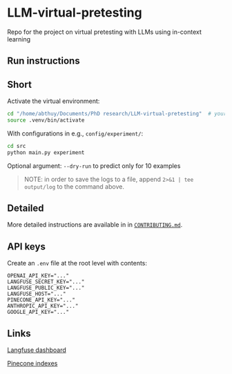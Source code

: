 # LLM-virtual-pretesting
Repo for the project on virtual pretesting with LLMs using in-context learning

## Run instructions

## Short

Activate the virtual environment:
```bash
cd "/home/abthuy/Documents/PhD research/LLM-virtual-pretesting"  # your own path
source .venv/bin/activate
```

With configurations in e.g., `config/experiment/`:
```bash
cd src
python main.py experiment
```
Optional argument: `--dry-run` to predict only for 10 examples
> NOTE: in order to save the logs to a file, append `2>&1 | tee output/log` to the command above.

## Detailed
More detailed instructions are available in in [`CONTRIBUTING.md`](CONTRIBUTING.md).

## API keys
Create an `.env` file at the root level with contents:
```
OPENAI_API_KEY="..."
LANGFUSE_SECRET_KEY="..."
LANGFUSE_PUBLIC_KEY="..."
LANGFUSE_HOST="..."
PINECONE_API_KEY="..."
ANTHROPIC_API_KEY="..."
GOOGLE_API_KEY="..."
```

## Links

[Langfuse dashboard](https://cloud.langfuse.com/project/cm8n8clg300k7ad07l3pjqklk)

[Pinecone indexes](https://app.pinecone.io/organizations/-OMHNPCneLFsq5lU1w0X/projects/82bcf4da-9c8e-43ac-8c41-43e4fc58d8d3/indexes?sessionType=login)


